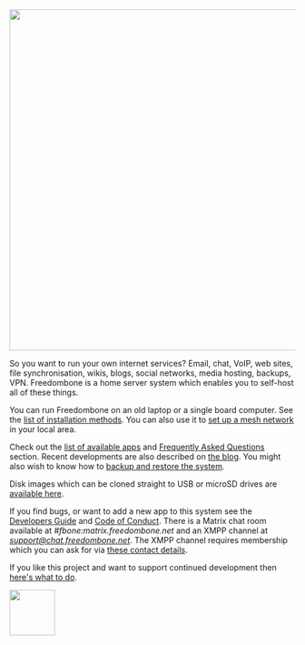 <img src="https://github.com/bashrc/freedombone/blob/master/img/logo.png?raw=true" width=600/>

So you want to run your own internet services? Email, chat, VoIP, web sites, file synchronisation, wikis, blogs, social networks, media hosting, backups, VPN. Freedombone is a home server system which enables you to self-host all of these things.

You can run Freedombone on an old laptop or a single board computer. See the [list of installation methods](https://freedombone.net/installmethods.html). You can also use it to [set up a mesh network](https://freedombone.net/mesh.html) in your local area.

Check out the [list of available apps](https://freedombone.net/apps.html) and [Frequently Asked Questions](https://freedombone.net/faq.html) section. Recent developments are also described on [the blog](https://blog.freedombone.net/tag/freedombone). You might also wish to know how to [backup and restore the system](https://freedombone.net/backups.html).

Disk images which can be cloned straight to USB or microSD drives are [available here](https://freedombone.net/downloads/v31).

If you find bugs, or want to add a new app to this system see the [Developers Guide](https://freedombone.net/devguide.html) and [Code of Conduct](https://freedombone.net/codeofconduct.html). There is a Matrix chat room available at *#fbone:matrix.freedombone.net* and an XMPP channel at *support@chat.freedombone.net*. The XMPP channel requires membership which you can ask for via [these contact details](https://freedombone.net/support.html).

If you like this project and want to support continued development then [here's what to do](https://freedombone.net/support.html).

<a href="https://raw.githubusercontent.com/bashrc/freedombone/master/website/EN/fdl-1.3.txt"><img src="https://github.com/bashrc/freedombone/blob/master/img/gfdl.png?raw=true" width=80/></a>

